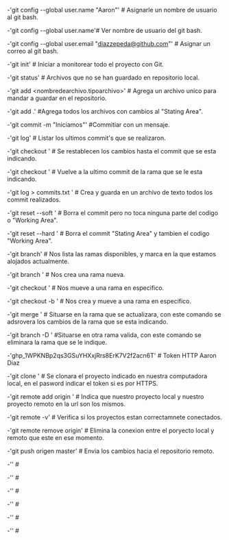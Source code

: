 -'git config --global user.name "Aaron"' # Asignarle un nombre de usuario al git bash.

-'git config --global user.name'# Ver nombre de usuario del git bash. 

-'git config --global user.email "diazzepeda@github.com"' # Asignar un correo al git bash. 

-'git init' # Iniciar a monitorear todo el proyecto con Git. 

-'git status' # Archivos que no se han guardado en repositorio local. 

-'git add <nombredearchivo.tipoarchivo>' # Agrega un archivo unico para mandar a guardar en el repositorio. 

-'git add .' #Agrega todos los archivos con cambios al "Stating Area". 

-'git commit -m "Iniciamos"' #Commitiar con un mensaje.

-'git log' # Listar los ultimos commit's que se realizaron. 

-'git checkout <hashdelcommit>' # Se restablecen los cambios hasta el commit que se esta indicando. 
  
-'git checkout <nombrerama>' # Vuelve a la ultimo commit de la rama que se le esta indicando. 
  
-'git log > commits.txt ' # Crea y guarda en un archivo de texto todos los commit realizados. 
  
-'git reset --soft <hashdelcommit>' # Borra el commit pero no toca ninguna parte del codigo o "Working Area".
  
-'git reset --hard <hashdelcommit>' # Borra el commit "Stating Area" y tambien el codigo "Working Area". 
  
-'git branch' # Nos lista las ramas disponibles, y marca en la que estamos alojados actualmente. 
  
-'git branch <nombrerama>' # Nos crea una rama nueva. 
  
-'git checkout <nombrerama>' # Nos mueve a una rama en especifico. 
  
-'git checkout -b <nombrerama>' # Nos crea y mueve a una rama en especifico. 
  
-'git merge <nombrerama>' # Situarse en la rama que se actualizara, con este comando se adsrovera los cambios de la rama que se esta indicando. 
  
-'git branch -D <nombrerama>' #Situarse en otra rama valida, con este comando se eliminara la rama que se le indique. 

-'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' # Token HTTP Aaron Diaz

-'git clone <urlrepositorio> ' # Se clonara el proyecto indicado en nuestra computadora local, en el pasword indicar el token si es por HTTPS.

-'git remote add origin <urlrepositorio> ' # Indica que nuestro proyecto local y nuestro proyecto remoto en la url son los mismos.

-'git remote -v' # Verifica si los proyectos estan correctamnete conectados.

-'git remote remove origin' # Elimina la conexion entre el poryecto local y remoto que este en ese momento.

-'git push origen master' # Envia los cambios hacia el repositorio remoto.

-'' #

-'' #

-'' #

-'' #

-'' #

-'' #
